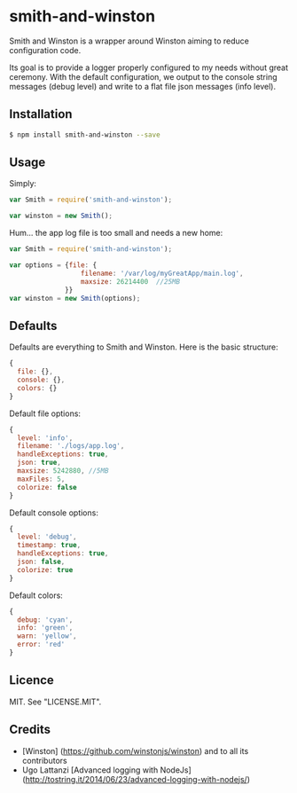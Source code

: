 # smith-and-winston

Smith and Winston is a wrapper around Winston aiming to reduce configuration code.

Its goal is to provide a logger properly configured to my needs without great ceremony.  With the default configuration, we output to the console string messages (debug level) and write to a flat file json messages (info level).

## Installation
```bash
$ npm install smith-and-winston --save
```

## Usage

Simply:
```javascript
var Smith = require('smith-and-winston');

var winston = new Smith();
```

Hum... the app log file is too small and needs a new home:
```javascript
var Smith = require('smith-and-winston');

var options = {file: {
                  filename: '/var/log/myGreatApp/main.log',
                  maxsize: 26214400  //25MB
              }}
var winston = new Smith(options);
```
## Defaults

Defaults are everything to Smith and Winston.  Here is the basic structure:
```javascript
{
  file: {},
  console: {},
  colors: {}
}
```

Default file options:
```javascript
{
  level: 'info',
  filename: './logs/app.log',
  handleExceptions: true,
  json: true,
  maxsize: 5242880, //5MB
  maxFiles: 5,
  colorize: false
}
```

Default console options:
```javascript
{
  level: 'debug',
  timestamp: true,
  handleExceptions: true,
  json: false,
  colorize: true
}
```

Default colors:
```javascript
{
  debug: 'cyan',
  info: 'green',
  warn: 'yellow',
  error: 'red'
}
```


## Licence

MIT. See "LICENSE.MIT".

## Credits
- [Winston] (https://github.com/winstonjs/winston) and to all its contributors
- Ugo Lattanzi [Advanced logging with NodeJs] (http://tostring.it/2014/06/23/advanced-logging-with-nodejs/)

